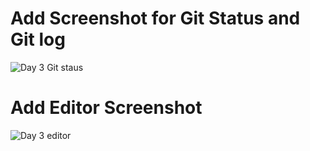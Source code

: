 # Add Screenshot for Git Status and Git log
![Day 3 Git staus](https://user-images.githubusercontent.com/40396070/81975913-a5522c80-961f-11ea-9459-7b865e233e7f.PNG)

# Add Editor Screenshot 
![Day 3 editor](https://user-images.githubusercontent.com/40396070/81975918-a6835980-961f-11ea-9c2e-c130c337a966.PNG)
